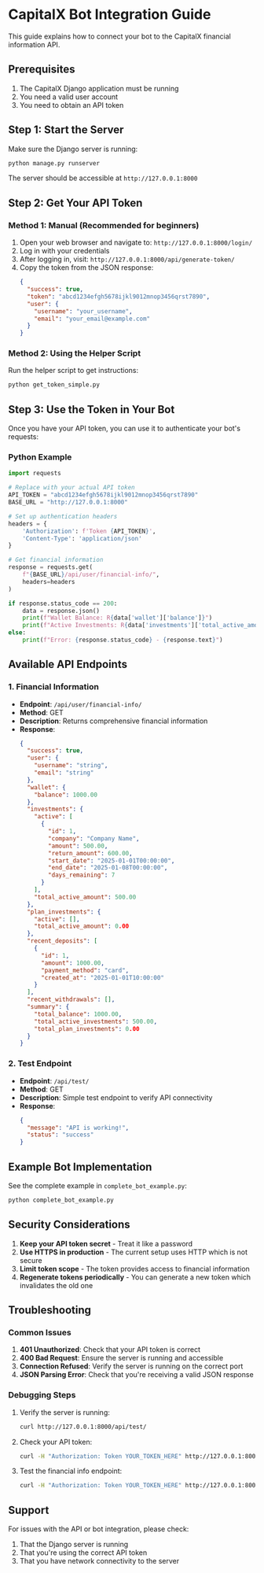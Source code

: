 # CapitalX Bot Integration Guide

This guide explains how to connect your bot to the CapitalX financial information API.

## Prerequisites

1. The CapitalX Django application must be running
2. You need a valid user account
3. You need to obtain an API token

## Step 1: Start the Server

Make sure the Django server is running:

```bash
python manage.py runserver
```

The server should be accessible at `http://127.0.0.1:8000`

## Step 2: Get Your API Token

### Method 1: Manual (Recommended for beginners)

1. Open your web browser and navigate to: `http://127.0.0.1:8000/login/`
2. Log in with your credentials
3. After logging in, visit: `http://127.0.0.1:8000/api/generate-token/`
4. Copy the token from the JSON response:
   ```json
   {
     "success": true,
     "token": "abcd1234efgh5678ijkl9012mnop3456qrst7890",
     "user": {
       "username": "your_username",
       "email": "your_email@example.com"
     }
   }
   ```

### Method 2: Using the Helper Script

Run the helper script to get instructions:

```bash
python get_token_simple.py
```

## Step 3: Use the Token in Your Bot

Once you have your API token, you can use it to authenticate your bot's requests:

### Python Example

```python
import requests

# Replace with your actual API token
API_TOKEN = "abcd1234efgh5678ijkl9012mnop3456qrst7890"
BASE_URL = "http://127.0.0.1:8000"

# Set up authentication headers
headers = {
    'Authorization': f'Token {API_TOKEN}',
    'Content-Type': 'application/json'
}

# Get financial information
response = requests.get(
    f"{BASE_URL}/api/user/financial-info/",
    headers=headers
)

if response.status_code == 200:
    data = response.json()
    print(f"Wallet Balance: R{data['wallet']['balance']}")
    print(f"Active Investments: R{data['investments']['total_active_amount']}")
else:
    print(f"Error: {response.status_code} - {response.text}")
```

## Available API Endpoints

### 1. Financial Information
- **Endpoint**: `/api/user/financial-info/`
- **Method**: GET
- **Description**: Returns comprehensive financial information
- **Response**:
  ```json
  {
    "success": true,
    "user": {
      "username": "string",
      "email": "string"
    },
    "wallet": {
      "balance": 1000.00
    },
    "investments": {
      "active": [
        {
          "id": 1,
          "company": "Company Name",
          "amount": 500.00,
          "return_amount": 600.00,
          "start_date": "2025-01-01T00:00:00",
          "end_date": "2025-01-08T00:00:00",
          "days_remaining": 7
        }
      ],
      "total_active_amount": 500.00
    },
    "plan_investments": {
      "active": [],
      "total_active_amount": 0.00
    },
    "recent_deposits": [
      {
        "id": 1,
        "amount": 1000.00,
        "payment_method": "card",
        "created_at": "2025-01-01T10:00:00"
      }
    ],
    "recent_withdrawals": [],
    "summary": {
      "total_balance": 1000.00,
      "total_active_investments": 500.00,
      "total_plan_investments": 0.00
    }
  }
  ```

### 2. Test Endpoint
- **Endpoint**: `/api/test/`
- **Method**: GET
- **Description**: Simple test endpoint to verify API connectivity
- **Response**:
  ```json
  {
    "message": "API is working!",
    "status": "success"
  }
  ```

## Example Bot Implementation

See the complete example in `complete_bot_example.py`:

```bash
python complete_bot_example.py
```

## Security Considerations

1. **Keep your API token secret** - Treat it like a password
2. **Use HTTPS in production** - The current setup uses HTTP which is not secure
3. **Limit token scope** - The token provides access to financial information
4. **Regenerate tokens periodically** - You can generate a new token which invalidates the old one

## Troubleshooting

### Common Issues

1. **401 Unauthorized**: Check that your API token is correct
2. **400 Bad Request**: Ensure the server is running and accessible
3. **Connection Refused**: Verify the server is running on the correct port
4. **JSON Parsing Error**: Check that you're receiving a valid JSON response

### Debugging Steps

1. Verify the server is running:
   ```bash
   curl http://127.0.0.1:8000/api/test/
   ```

2. Check your API token:
   ```bash
   curl -H "Authorization: Token YOUR_TOKEN_HERE" http://127.0.0.1:8000/api/test/
   ```

3. Test the financial info endpoint:
   ```bash
   curl -H "Authorization: Token YOUR_TOKEN_HERE" http://127.0.0.1:8000/api/user/financial-info/
   ```

## Support

For issues with the API or bot integration, please check:
1. That the Django server is running
2. That you're using the correct API token
3. That you have network connectivity to the server